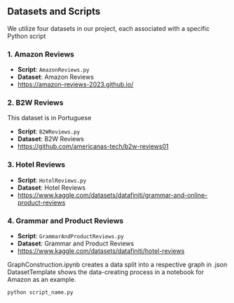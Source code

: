 
## Datasets and Scripts

We utilize four datasets in our project, each associated with a specific Python script

### 1. Amazon Reviews

- **Script**: `AmazonReviews.py`
- **Dataset**: Amazon Reviews 
- https://amazon-reviews-2023.github.io/
  
### 2. B2W Reviews

This dataset is in Portuguese

- **Script**: `B2WReviews.py`
- **Dataset**: B2W Reviews
- https://github.com/americanas-tech/b2w-reviews01

### 3. Hotel Reviews

- **Script**: `HotelReviews.py`
- **Dataset**: Hotel Reviews
- https://www.kaggle.com/datasets/datafiniti/grammar-and-online-product-reviews

### 4. Grammar and Product Reviews

- **Script**: `GrammarAndProductReviews.py`
- **Dataset**: Grammar and Product Reviews
- https://www.kaggle.com/datasets/datafiniti/hotel-reviews

GraphConstruction.ipynb creates a data split into a respective graph in .json
DatasetTemplate shows the data-creating process in a notebook for Amazon as an example.


```bash
python script_name.py


